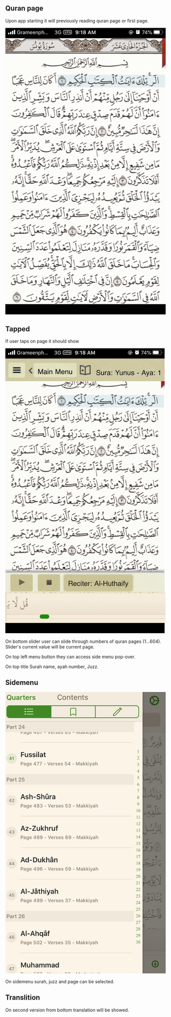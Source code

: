 ## Quran page
Upon app starting it will previously reading quran page or first page.

![](main.png)


## Tapped
If user taps on page it should show

![](tapped.png)

On bottom slider user can slide through numbers of quran pages (1...604). Slider's current value will be current page.

On top left menu button they can access side menu pop-over.

On top title Surah name, ayah number, Juzz.


## Sidemenu

![](sidemenu.png)

On sidemenu surah, juzz and page can be selected.


## Translition

On second version from bottom translation will be showed.


